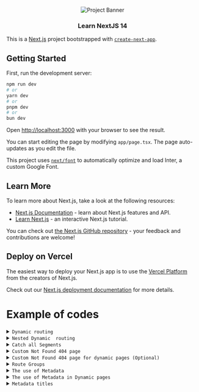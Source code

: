 <div align="center">
  <br />
      <img src="https://strapi.dhiwise.com/uploads/nextjs_14_Main_Image_075e7f4fdc.webp" style="borde-radius:24px" alt="Project Banner">
  <br />



  <h3 align="center">Learn NextJS 14</h3>
</div>


This is a [Next.js](https://nextjs.org/) project bootstrapped with [`create-next-app`](https://github.com/vercel/next.js/tree/canary/packages/create-next-app).


## Getting Started

First, run the development server:

```bash
npm run dev
# or
yarn dev
# or
pnpm dev
# or
bun dev
```

Open [http://localhost:3000](http://localhost:3000) with your browser to see the result.

You can start editing the page by modifying `app/page.tsx`. The page auto-updates as you edit the file.

This project uses [`next/font`](https://nextjs.org/docs/basic-features/font-optimization) to automatically optimize and load Inter, a custom Google Font.

## Learn More

To learn more about Next.js, take a look at the following resources:

- [Next.js Documentation](https://nextjs.org/docs) - learn about Next.js features and API.
- [Learn Next.js](https://nextjs.org/learn) - an interactive Next.js tutorial.

You can check out [the Next.js GitHub repository](https://github.com/vercel/next.js/) - your feedback and contributions are welcome!

## Deploy on Vercel

The easiest way to deploy your Next.js app is to use the [Vercel Platform](https://vercel.com/new?utm_medium=default-template&filter=next.js&utm_source=create-next-app&utm_campaign=create-next-app-readme) from the creators of Next.js.

Check out our [Next.js deployment documentation](https://nextjs.org/docs/deployment) for more details.

# Example of codes
<details>
<summary><code>Dynamic routing</code></summary>

# Dynamic  routing 

```bash
import React from 'react'

export default function Detail({ params }:{
    params:{
        id:string
    }
}) {
    return (
        <div>Product Details page {params.id}</div>
    )
}
```

</details>



<details>
<summary><code>Nested Dynamic  routing</code></summary>


# Dynamic Nested routing 

## Structure folders
```bash
app
|___products
|___|_______page.tsx
|___________[id]
|___________|___reviews
|_______________|______[reviewid]
|______________________|_________page.tsx


```
## Sample code 

```bash
import React from 'react'

export default function ReviewDetail({ params }: {
    params: {
        id: string;
        reviewid: string;
    }
}) {
    return (
        <h1>
            Review {params.reviewid} for product {params.id}
        </h1>
    )
}

```
</details>

<details>
<summary><code>Catch all Segments</code></summary>

    
# Catch all Segments

## Structure folders

```bash
app
|___docs
|___|____[[...slug]]
|________|__________page.tsx
```
## Sample code 

```bash

import React from 'react'

export default function Docs({
    params,
}: {
    params: {
        slug: string[]
    }
}) {
    if (params.slug?.length === 2) {
        return <div>Docs for feature {params.slug[0]} and consept of {params.slug[1]}</div>
    }
    else if (params.slug?.length === 1) {
        return <>Docs for feature {params.slug[0]}</>
    }
    return (
        <div>Docs</div>
    )
}


```
</details>

<details>
<summary><code>Custom Not Found 404 page</code></summary>

# Custom Not Found 404 page

## Structure folders

```bash
app
|___not-found.tsx
```
## Sample code 

```bash
import React from 'react'

export default function NotFound() {
  return (
    <div>NotFound 404 </div>
  )
}
```
</details>





<details>
<summary><code>Custom Not Found 404 page for dynamic pages (Optional)</code></summary>

# Custom Not Found 404 page for dynamic pages 

## Structure folders

```bash
app
|___products
|___|_______page.tsx
|___________[id]
|___________|___reviews
|_______________|______[reviewid]
|______________________|_________page.tsx
|______________________|_________not-found.tsx
```
## Sample code 

<summary><code>not-found.tsx</code></summary>



```bash
import React from 'react'

export default function NotFound() {
  return (
    <div>NotFound review</div>
  )
}

```
<summary><code>page.tsx</code></summary>



```bash
import { notFound } from 'next/navigation';
import React from 'react'

export default function ReviewDetail({ params }: {
    params: {
        id: string;
        reviewid: string;
    }
}) {
    if (parseInt(params.reviewid)>1000) {
        notFound();
    }
    return (
        <h1>
            Review {params.reviewid} for product {params.id}
        </h1>
    )
}


```

</details>



<details>
  
<summary><code>Route Groups</code></summary>

# Route Groups

## Structure folders

```bash
app
|___(auth)
|___|_____login
|______________page.tsx
|___|_____register
|______________page.tsx
```
## The result

```bash
http://localhost:3000/login
```
</details>


<details>
<summary><code>The use of Metadata</code></summary>

# Metadata in website pages

## Structure folders

```bash
app
|___products
|___________page.tsx
```
## Sample code 

```bash
export const metadata = {
  title: 'Product Page of NextJS',
  description: 'Generated by create next app',
}

export default function Products() {
  return (
    <div>Products</div>
  )
}

```
</details>

<details>
<summary><code>The use of Metadata in Dynamic pages</code></summary>

# Metadata in dynamic routes

## Structure folders

```bash
app
|___products
|___________[id]
|_______________page.tsx
```
## Sample code 

```bash
import { Metadata } from "next"
type Props = {
    params: {
        id: string
    }
}
export const generateMetadata = async ({params}:Props): Promise<Metadata>=>{
    const title =await new Promise(resolve=>{
        setTimeout(()=>{
            resolve(`iphone ${params.id}`)
        },100)
    })
    return {
        title: `Product: ${title} `
    }
}

export default function Detail({ params }: Props) {
    return (
        <div>Product Details page {params.id}</div>
    )
}
```
</details>




<details>
<summary><code>Metadata titles</code></summary>

# Metadata titles

## Structure folders

```bash
app
|___(auth)
|___|_____login
|___|__________page.tsx
|___products
|___|_______[id]
|___________|___page.tsx
```
## Sample code 


<summary><code>login/page.tsx</code></summary>

```bash
import { Metadata } from "next"

export const metadata: Metadata = {
  title: "Login"
}
export default function Login() {
  return (
    <div>Login</div>
  )
}

```


<summary><code>products/[id]/page.tsx</code></summary>

```bash
import { Metadata } from "next"
type Props = {
    params: {
        id: string
    }
}
export const generateMetadata = async ({ params }: Props): Promise<Metadata> => {
    const title = await new Promise(resolve => {
        setTimeout(() => {
            resolve(`iphone ${params.id}`)
        }, 100)
    })
    return {
        title: {
            absolute: `Product: ${title} ` // absolute applies the only absolute title of page
        }
    }
}



export default function Detail({ params }: Props) {
    return (
        <div>Product Details page {params.id}</div>
    )
}
```
</details>

